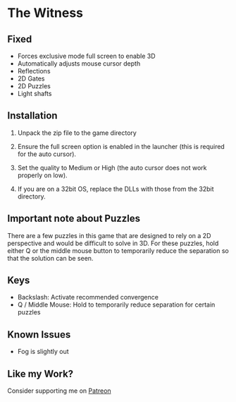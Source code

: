 The Witness
===========

Fixed
-----
- Forces exclusive mode full screen to enable 3D
- Automatically adjusts mouse cursor depth
- Reflections
- 2D Gates
- 2D Puzzles
- Light shafts

Installation
------------
1. Unpack the zip file to the game directory

2. Ensure the full screen option is enabled in the launcher (this is required
   for the auto cursor).

3. Set the quality to Medium or High (the auto cursor does not work properly on
   low).

4. If you are on a 32bit OS, replace the DLLs with those from the 32bit
   directory.

Important note about Puzzles
----------------------------
There are a few puzzles in this game that are designed to rely on a 2D
perspective and would be difficult to solve in 3D. For these puzzles, hold
either Q or the middle mouse button to temporarily reduce the separation so
that the solution can be seen.

Keys
----
- Backslash: Activate recommended convergence
- Q / Middle Mouse: Hold to temporarily reduce separation for certain puzzles

Known Issues
------------
- Fog is slightly out

Like my Work?
-------------
Consider supporting me on [Patreon](https://www.patreon.com/DarkStarSword)
